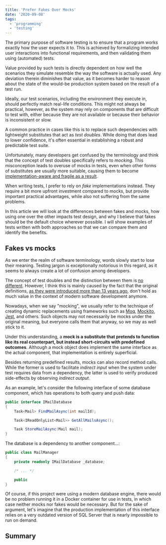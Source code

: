 ```yaml
---
title: 'Prefer Fakes Over Mocks'
date: '2020-09-08'
tags:
  - 'programming'
  - 'testing'
---
```


The primary purpose of software testing is to ensure that a program works exactly how the user expects it to. This is achieved by formalizing intended user interactions into functional requirements, and then validating them using (automated) tests.

Value provided by such tests is directly dependent on how well the scenarios they simulate resemble the way the software is actually used. Any deviation therein diminishes that value, as it becomes harder to reason about the state of the would-be production system based on the result of a test run.

Ideally, our test scenarios, including the environment they execute in, should perfectly match real-life conditions. This might not always be practical, however, as the system may rely on components that are difficult to test with, either because they are not available or because their behavior is inconsistent or slow.

A common practice in cases like this is to replace such dependencies with lightweight substitutes that act as _test doubles_. While doing that does lead to lower confidence, it's often essential in establishing a robust and predictable test suite.

Unfortunately, many developers get confused by the terminology and think that the concept of test doubles specifically refers to _mocking_. This misconception leads to overuse of mocks in tests, even when other forms of substitutes are usually more suitable, causing them to become [implementation-aware and fragile as a result](/blog/unit-testing-is-overrated).

When writing tests, I prefer to rely on _fake_ implementations instead. They require a bit more upfront investment compared to mocks, but provide important practical advantages, while also not suffering from the same problems.

In this article we will look at the differences between fakes and mocks, how using one over the other impacts test design, and why I believe that fakes should be the default choice wherever possible. I will show examples of tests written with both approaches so that we can compare them and identify the benefits.

## Fakes vs mocks

As we enter the realm of software terminology, words slowly start to lose their meaning. Testing jargon is exceptionally notorious in this regard, as it seems to always create a lot of confusion among developers.

The concept of test doubles and the distinction between them is [no different](https://stackoverflow.com/questions/346372/whats-the-difference-between-faking-mocking-and-stubbing). However, I think this is mainly caused by the fact that the original definitions, [as they were introduced more than 13 years ago](http://xunitpatterns.com/Test%20Double.html), don't hold as much value in the context of modern software development anymore.

Nowadays, when we say "mocking", we usually refer to the technique of creating dynamic replacements using frameworks such as [Moq](https://github.com/moq/moq4), [Mockito](https://github.com/mockito/mockito), [Jest](https://github.com/facebook/jest), and others. Such objects may not necessarily be mocks under the original meaning, but everyone calls them that anyway, so we may as well stick to it.

Under this understanding, a **mock is a substitute that pretends to function like its real counterpart, but instead short-circuits with predefined outcomes**. Although a mock object does implement the same interface as the actual component, that implementation is entirely superficial.

Besides returning predefined results, mocks can also record method calls. While the former is used to facilitate _indirect input_ when the system under test requires data from a dependency, the latter is used to verify produced side-effects by observing _indirect output_.

As an example, let's consider the following interface of some database component, which has operations to both query and push data:

```csharp
public interface IMailDatabase
{
    Task<Mail> FindMailAsync(int mailId);

    Task<IReadOnlyList<Mail>> GetAllMailsAsync();

    Task StoreMailAsync(Mail mail);
}
```

The database is a dependency to another component...:

```csharp
public class MailManager
{
    private readonly IMailDatabase _database;

    /* ... */

    public
}
```

Of course, if this project were using a modern database engine, there would be no problem running it in a Docker container for use in tests, in which case neither mocks nor fakes would be necessary. But for the sake of argument, let's imagine that the production implementation of this interface relies on a very outdated version of SQL Server that is nearly impossible to run on demand.

## Summary
